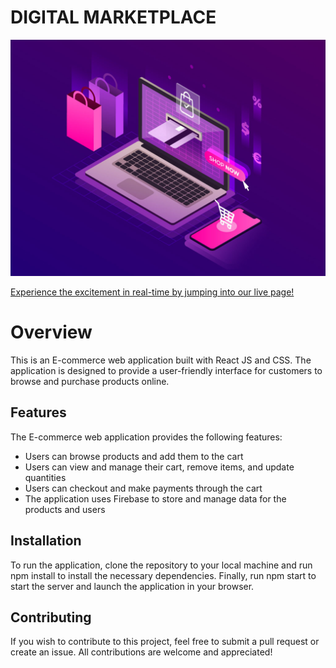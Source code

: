 # DIGITAL MARKETPLACE
![Image alt text](https://raw.githubusercontent.com/SHA43F/Assets/main/E-Commerce.jpg "E-Commerce")

[Experience the excitement in real-time by jumping into our live page!](https://e-commerce-84551.firebaseapp.com/)

# Overview

This is an E-commerce web application built with React JS and CSS. The application is designed to provide a user-friendly interface for customers to browse and purchase products online.

## Features
The E-commerce web application provides the following features:

- Users can browse products and add them to the cart
- Users can view and manage their cart, remove items, and update quantities
- Users can checkout and make payments through the cart
- The application uses Firebase to store and manage data for the products and users

## Installation
To run the application, clone the repository to your local machine and run npm install to install the necessary dependencies.
Finally, run npm start to start the server and launch the application in your browser.

## Contributing
If you wish to contribute to this project, feel free to submit a pull request or create an issue. All contributions are welcome and appreciated!
